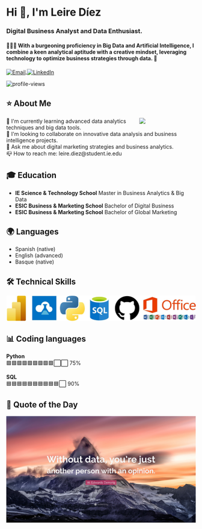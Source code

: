 <!-- Header with your name and a short description -->
<h1>Hi 👋, I'm Leire Díez </h1>
<h3>Digital Business Analyst and Data Enthusiast.</h3>
<h4>👩🏽‍💻 With a burgeoning proficiency in Big Data and Artificial Intelligence, I combine a keen analytical aptitude with a creative mindset, leveraging technology to optimize business strategies through data. 🎯</h4>

<!-- Social icons section -->
<p>
  <a href="mailto:leire.diez@student.ie.edu" target="blank">
    <img align="center" src="https://cdn.jsdelivr.net/npm/simple-icons@v3/icons/gmail.svg" alt="Email" height="30" width="50" />
  </a>
  <a href="https://linkedin.com/in/leire-diez" target="blank">
    <img align="center" src="https://cdn.jsdelivr.net/npm/simple-icons@v3/icons/linkedin.svg" alt="LinkedIn" height="30" width="50" />
  </a>
</p>

<!-- Profile views -->
<p> 
  <img src="https://komarev.com/ghpvc/?username=leirediez&label=Profile%20views&color=0e75b6&style=flat" alt="profile-views" /> 
</p>

<!-- About me section -->
<h2>⭐ About Me</h2>
<p>
  <img align="right" src="https://avatars.githubusercontent.com/u/[Leirediezg]?v=4" width="150" />
  🌱 I'm currently learning advanced data analytics techniques and big data tools.<br/>
  👥 I'm looking to collaborate on innovative data analysis and business intelligence projects.<br/>
  🚀 Ask me about digital marketing strategies and business analytics.<br/>
  📪 How to reach me: leire.diez@student.ie.edu<br/>
</p>

<!-- Education section -->
<h2>🎓 Education</h2>
<p>
  <ul>
    <li><strong>IE Science & Technology School</strong> Master in Business Analytics & Big Data</li>
    <li><strong>ESIC Business & Marketing School</strong> Bachelor of Digital Business</li>
    <li><strong>ESIC Business & Marketing School</strong> Bachelor of Global Marketing</li>
  </ul>
</p>

<!-- Languages section -->
<h2>🌍 Languages</h2>
<p>
  <ul>
    <li>Spanish (native)</li>
    <li>English (advanced)</li>
    <li>Basque (native)</li>
  </ul>
</p>

<!-- Technical Skills section -->
<h2>🛠️ Technical Skills</h2>
<p>
 <img src="Diseño sin título (2).jpg" width="600" />
</p>


<!-- Top coding languages -->
<h2>📊 Coding languages</h2>


**Python**  
🟩🟩🟩🟩🟩🟩🟩🟩🟩⬜⬜ 75%

**SQL**  
🟦🟦🟦🟦🟦🟦🟦🟦🟦🟦⬜ 90%

<!-- Custom Section: Quotes or Fun Section -->
<h2>🌟 Quote of the Day</h2>
<p>
  <img src="6374221-W-Edwards-Deming-Quote-Without-data-you-re-just-another-person.jpg" alt="Descripción de la imagen" />
</p>
